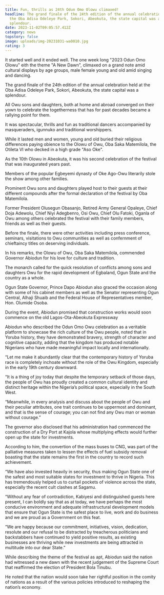 ```yaml
---
title: Fun, thrills as 24th Odun Omo Olowu climaxed!
headline: The grand finale of the 24th edition of the annual celebration held at
  the Oba Adisa Odeleye Park, Sokori, Abeokuta, the state capital was a
  splendour.
date: 2023-11-02T09:05:57.412Z
category: news
topstory: false
image: uploads/img-20231031-wa0010.jpg
rating: 3
---
```

It started well and it ended well. The one week long "2023 Odun Omo Olowu"  eith the theme "A New Dawn", climaxed on a grand note amid cultural displays by age groups, male female young and old amid singing and dancing.



The grand finale of the 24th edition of the annual celebration held at the Oba Adisa Odeleye Park, Sokori, Abeokuta, the state capital was a splendour.



All Owu sons and daughters, both at home and abroad converged on their yown to celebrate the togetherness that has for past decades became a rallying point for them.



It was spectacular, thrills and fun as traditional dancers accompanied by masqueraders, igunnuko and traditional worshippers.



While it lasted men and women, young and old buried their religious differences paying obience to the Olowu of Owu, Oba Saka Matemilola, the Otileta VI who decked in a high grade "Aso Oke".



As the 10th Olowu in Abeokuta, it was his second celebration of the festival that was inaugurated years past.



Members of the popular Egbeyemi dynasty of Oke Ago-Owu literarily stole the show among other families.



Prominent Owu sons and daughters played host to their guests at their different compounds after the formal declaration of the festival by Oba Matemilola.



Former President Olusegun Obasanjo, Retired Army General Opaleye, Chief Doja Adewolu, Chief Niyi Adegbenro, Osi Owu, Chief Olu Fatoki, Oganla of Owu among others celebrated the festival with their family members, friends as well as their guests.



Before the finale, there were other activities including press conference, seminars, visitations to Owu communities as well as confernment of chieftaincy titles on deserving individuals. 



In his remarks, the Olowu of Owu, Oba Saka Matemilola, commended Governor Abiodun for his love for culture and tradition.



The monarch called for the quick resolution of conflicts among sons and daughters Owu for the rapid development of Egbaland, Ogun State and the country as a whole.



Ogun State Governor, Prince Dapo Abiodun also graced the occasion along with some of his cabinet members as well as the Senator representing Ogun Central, Alhaji Shuaib and the Federal House of Representatives member, Hon. Olumide Osoba.



During the event, Abiodun promised that construction works would soon commence on the old Lagos-Ota-Abeokuta Expressway 



Abiodun who described the Odun Omo Owu celebration as a veritable platform to showcase the rich culture of the Owu people, noted that in Yoruba history, they have demonstrated bravery, strength of character and cognitive capacity, adding that the kingdom has produced notable Nigerians who have made meaningful impact locally and internationally.



“Let me make it abundantly clear that the contemporary history of Yoruba race is completely inchoate without the role of the Owu Kingdom, especially in the early 19th century downward.



“It is a thing of joy today that despite the temporary setback of those days, the people of Owu has proudly created a common cultural identity and distinct heritage within the Nigeria’s political space, especially in the South West.



“Meanwhile, in every analysis and discuss about the people of Owu and their peculiar attributes, one trait continues to be uppermost and dominant, and that is the sense of courage; you can not find any Owu man or woman without courage.”



The governor also disclosed that his administration had commenced the construction of a Dry Port at Kajola whose multiplying effects would further open up the state for investments.



According to him, the convertion of the mass buses to CNG, was part of the palliative measures taken to lessen the effects of fuel subsidy removal boasting that the state remains the first in the country to record such achievement.



“We have also invested heavily in security, thus making Ogun State one of the safest and most suitable states for investment to thrive in Nigeria. This has tremendously helped us to curtail pockets of violence across the state, especially the recent cult clashes at Sagamu.



“Without any fear of contradiction, Kabiyesi and distinguished guests here present, I can boldly say that as at today, we have perhaps the most conducive environment and adequate infrastructural development models that ensure that Ogun State is the safest place to live, work and do business and we are proud as a Government on this feat.



“We are happy because our commitment, initiatives, vision, dedication, resolute and our refusal to be distracted by treacherous politicians and backstabbers have continued to yield positive results, as existing businesses are thriving while new investments are being attracted in multitude into our dear State.”



While describing the theme of the festival as apt, Abiodun said the nation had witnessed a new dawn with the recent judgement of the Supreme Court that reaffirmed the election of President Bola Tinubu.



He noted that the nation would soon take her rightful position in the comity of nations as a result of the various policies introduced to reshaping the nation’s economy.